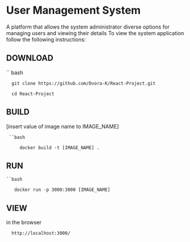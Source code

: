 # User Management System
   A platform that allows the system administrator diverse options for managing users and viewing their details
   To view the system application follow the following instructions:
   
## DOWNLOAD
  `` bash
  
      git clone https://github.com/Dvora-K/React-Project.git
  
      cd React-Project
## BUILD 
   [insert value of image name to IMAGE_NAME]
    
     ``bash
  
         docker build -t [IMAGE_NAME] .
## RUN
    ``bash
 
       docker run -p 3000:3000 [IMAGE_NAME]
    
## VIEW
  in the browser
  
      http://localhost:3000/

